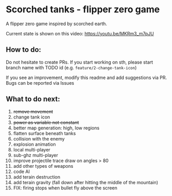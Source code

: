# Scorched tanks - flipper zero game
A flipper zero game inspired by scorched earth.

Current state is shown on this video: https://youtu.be/MKRm3_m7pJU

## How to do:
Do not hesitate to create PRs. If you start working on sth, please start branch name with TODO id (e.g. `feature/2-change-tank-icon`)

If you see an improvement, modify this readme and add suggestions via PR. Bugs can be reported via Issues

## What to do next:
1. ~~remove movement~~
2. change tank icon
3. ~~power as variable not constant~~
4. better map generation: high, low regions
5. flatten surface beneath tanks
6. collision with the enemy
7. explosion animation
8. local multi-player
9. sub-ghz multi-player
10. improve projectile trace draw on angles > 80
11. add other types of weapons
12. code AI
13. add terain destruction
14. add terain gravity (fall down after hitting the middle of the mountain)
15. FIX: firing stops when bullet fly above the screen